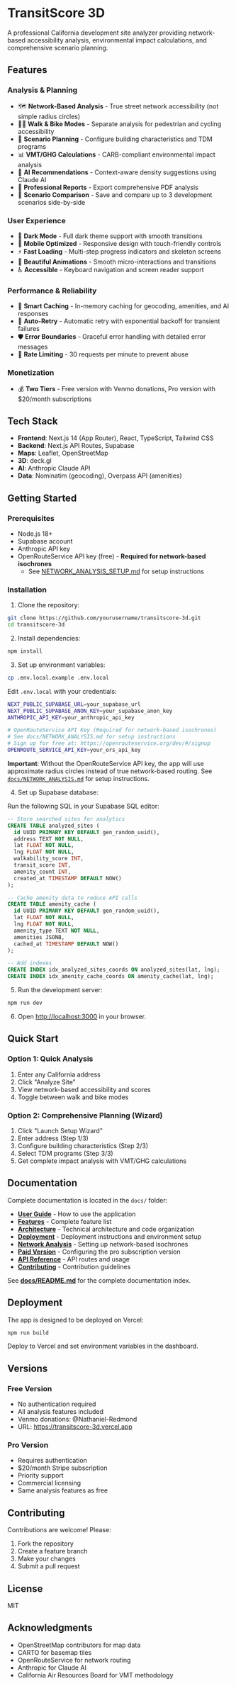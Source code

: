 # TransitScore 3D

A professional California development site analyzer providing network-based accessibility analysis, environmental impact calculations, and comprehensive scenario planning.

## Features

### Analysis & Planning
- 🗺️ **Network-Based Analysis** - True street network accessibility (not simple radius circles)
- 🚶🚴 **Walk & Bike Modes** - Separate analysis for pedestrian and cycling accessibility
- 🏢 **Scenario Planning** - Configure building characteristics and TDM programs
- 📊 **VMT/GHG Calculations** - CARB-compliant environmental impact analysis
- 🤖 **AI Recommendations** - Context-aware density suggestions using Claude AI
- 📄 **Professional Reports** - Export comprehensive PDF analysis
- 🔄 **Scenario Comparison** - Save and compare up to 3 development scenarios side-by-side

### User Experience
- 🌙 **Dark Mode** - Full dark theme support with smooth transitions
- 📱 **Mobile Optimized** - Responsive design with touch-friendly controls
- ⚡ **Fast Loading** - Multi-step progress indicators and skeleton screens
- 🎨 **Beautiful Animations** - Smooth micro-interactions and transitions
- ♿ **Accessible** - Keyboard navigation and screen reader support

### Performance & Reliability
- 💾 **Smart Caching** - In-memory caching for geocoding, amenities, and AI responses
- 🔄 **Auto-Retry** - Automatic retry with exponential backoff for transient failures
- 🛡️ **Error Boundaries** - Graceful error handling with detailed error messages
- 🚦 **Rate Limiting** - 30 requests per minute to prevent abuse

### Monetization
- 💰 **Two Tiers** - Free version with Venmo donations, Pro version with $20/month subscriptions

## Tech Stack

- **Frontend**: Next.js 14 (App Router), React, TypeScript, Tailwind CSS
- **Backend**: Next.js API Routes, Supabase
- **Maps**: Leaflet, OpenStreetMap
- **3D**: deck.gl
- **AI**: Anthropic Claude API
- **Data**: Nominatim (geocoding), Overpass API (amenities)

## Getting Started

### Prerequisites

- Node.js 18+ 
- Supabase account
- Anthropic API key
- OpenRouteService API key (free) - **Required for network-based isochrones**
  - See [NETWORK_ANALYSIS_SETUP.md](NETWORK_ANALYSIS_SETUP.md) for setup instructions

### Installation

1. Clone the repository:
```bash
git clone https://github.com/yourusername/transitscore-3d.git
cd transitscore-3d
```

2. Install dependencies:
```bash
npm install
```

3. Set up environment variables:
```bash
cp .env.local.example .env.local
```

Edit `.env.local` with your credentials:
```bash
NEXT_PUBLIC_SUPABASE_URL=your_supabase_url
NEXT_PUBLIC_SUPABASE_ANON_KEY=your_supabase_anon_key
ANTHROPIC_API_KEY=your_anthropic_api_key

# OpenRouteService API Key (Required for network-based isochrones)
# See docs/NETWORK_ANALYSIS.md for setup instructions
# Sign up for free at: https://openrouteservice.org/dev/#/signup
OPENROUTE_SERVICE_API_KEY=your_ors_api_key
```

**Important**: Without the OpenRouteService API key, the app will use approximate radius circles instead of true network-based routing. See [`docs/NETWORK_ANALYSIS.md`](docs/NETWORK_ANALYSIS.md) for setup instructions.

4. Set up Supabase database:

Run the following SQL in your Supabase SQL editor:

```sql
-- Store searched sites for analytics
CREATE TABLE analyzed_sites (
  id UUID PRIMARY KEY DEFAULT gen_random_uuid(),
  address TEXT NOT NULL,
  lat FLOAT NOT NULL,
  lng FLOAT NOT NULL,
  walkability_score INT,
  transit_score INT,
  amenity_count INT,
  created_at TIMESTAMP DEFAULT NOW()
);

-- Cache amenity data to reduce API calls
CREATE TABLE amenity_cache (
  id UUID PRIMARY KEY DEFAULT gen_random_uuid(),
  lat FLOAT NOT NULL,
  lng FLOAT NOT NULL,
  amenity_type TEXT NOT NULL,
  amenities JSONB,
  cached_at TIMESTAMP DEFAULT NOW()
);

-- Add indexes
CREATE INDEX idx_analyzed_sites_coords ON analyzed_sites(lat, lng);
CREATE INDEX idx_amenity_cache_coords ON amenity_cache(lat, lng);
```

5. Run the development server:
```bash
npm run dev
```

6. Open [http://localhost:3000](http://localhost:3000) in your browser.

## Quick Start

### Option 1: Quick Analysis
1. Enter any California address
2. Click "Analyze Site"
3. View network-based accessibility and scores
4. Toggle between walk and bike modes

### Option 2: Comprehensive Planning (Wizard)
1. Click "Launch Setup Wizard"
2. Enter address (Step 1/3)
3. Configure building characteristics (Step 2/3)
4. Select TDM programs (Step 3/3)
5. Get complete impact analysis with VMT/GHG calculations

## Documentation

Complete documentation is located in the `docs/` folder:

- **[User Guide](docs/USER_GUIDE.md)** - How to use the application
- **[Features](docs/FEATURES.md)** - Complete feature list
- **[Architecture](docs/ARCHITECTURE.md)** - Technical architecture and code organization
- **[Deployment](docs/DEPLOYMENT.md)** - Deployment instructions and environment setup
- **[Network Analysis](docs/NETWORK_ANALYSIS.md)** - Setting up network-based isochrones
- **[Paid Version](docs/PAID_VERSION.md)** - Configuring the pro subscription version
- **[API Reference](docs/API.md)** - API routes and usage
- **[Contributing](docs/CONTRIBUTING.md)** - Contribution guidelines

See **[docs/README.md](docs/README.md)** for the complete documentation index.

## Deployment

The app is designed to be deployed on Vercel:

```bash
npm run build
```

Deploy to Vercel and set environment variables in the dashboard.

## Versions

### Free Version
- No authentication required
- All analysis features included
- Venmo donations: @Nathaniel-Redmond
- URL: https://transitscore-3d.vercel.app

### Pro Version  
- Requires authentication
- $20/month Stripe subscription
- Priority support
- Commercial licensing
- Same analysis features as free

## Contributing

Contributions are welcome! Please:
1. Fork the repository
2. Create a feature branch
3. Make your changes
4. Submit a pull request

## License

MIT

## Acknowledgments

- OpenStreetMap contributors for map data
- CARTO for basemap tiles
- OpenRouteService for network routing
- Anthropic for Claude AI
- California Air Resources Board for VMT methodology

